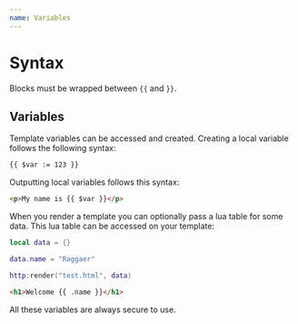 ```yaml
---
name: Variables
---
```


# Syntax

Blocks must be wrapped between `{{` and `}}`.

## Variables

Template variables can be accessed and created. Creating a local variable follows the following syntax:

```html
{{ $var := 123 }}
```

Outputting local variables follows this syntax:

```html
<p>My name is {{ $var }}</p>
```

When you render a template you can optionally pass a lua table for some data. This lua table can be accessed on your template:

```lua
local data = {}

data.name = "Raggaer"

http:render("test.html", data)
```

```html
<h1>Welcome {{ .name }}</h1>
```

All these variables are always secure to use.